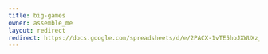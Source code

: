 ```yaml
---
title: big-games
owner: assemble_me
layout: redirect
redirect: https://docs.google.com/spreadsheets/d/e/2PACX-1vTE5hoJXWUXz_7_6RzfsTUr8DXkSeSYR2m6SLk8ZVCbbMgHbUT4N6AS5V55bjWdVdikuljbJiKbPw-x/pubhtml#
---
```


